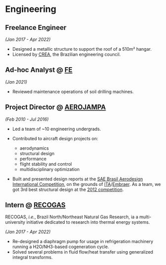 # Engineering

## **Freelance Engineer**

_(Jan 2017 - Apr 2022)_

  - Designed a metallic structure to support the roof of a 510m² hangar.
  - Licensed by [CREA](https://creapb-org-br.translate.goog/?_x_tr_sl=pt&_x_tr_tl=en&_x_tr_hl=en&_x_tr_pto=wapp), the Brazilian engineering council.

## **Ad-hoc Analyst** @ [FE](https://fundacoesespeciais-net-br.translate.goog/?_x_tr_sl=pt&_x_tr_tl=en&_x_tr_hl=en&_x_tr_pto=wapp)

_(Jan 2021)_

  - Reviewed maintenance operations of soil drilling machines. 

## **Project Director** @ [AEROJAMPA](https://www.instagram.com/aerojampaufpb/)

_(Feb 2010 - Jul 2016)_

  - Led a team of ~10 engineering undergrads.

  - Contributed to aircraft design projects on:
      - aerodynamics
      - structural design
      - performance
      - flight stability and control
      - multidisciplinary optimization

  - Built and presented design reports at the
  [SAE Brasil Aerodesign International Competition](https://saebrasil.org.br/programas-estudantis/aero-design-sae-brasil/),
  on the grounds of [ITA](https://www-ita-br.translate.goog/info?_x_tr_sch=http&_x_tr_sl=pt&_x_tr_tl=en&_x_tr_hl=en&_x_tr_pto=wapp)/[Embraer](https://embraer.com/global/en).
  As a team, we got 3rd best structural design at the [2012 competition](http://saebrasil.org.br/wp-content/uploads/2020/03/AD2012_Pontuacao_Final_-_Classe_Regular.pdf).

## **Intern** @ [RECOGAS](https://pt-foursquare-com.translate.goog/v/les-recogas/4e9c00572c5b4d6405f3f428?_x_tr_sl=pt&_x_tr_tl=en&_x_tr_hl=en&_x_tr_pto=wapp)

RECOGAS, _i.e._,
Brazil North/Northeast Natural Gas Research, ia a multi-university
initiative dedicated to research into thermal energy systems.

_(Jan 2017 - Apr 2022)_

  - Re-designed a diaphragm pump for usage in refrigeration machinery running a 
  H2O/NH3-based cogeneration cycle.
  - Solved several problems in fluid flow/heat transfer using
  generalized integral transforms.